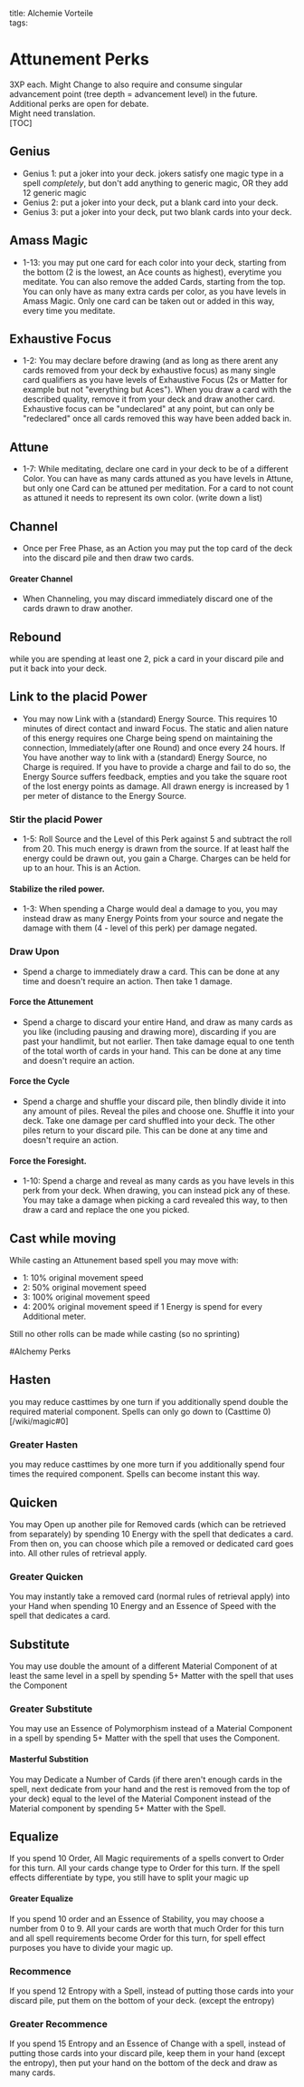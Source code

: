 title: Alchemie Vorteile  
tags:   
# Attunement Perks
3XP each. Might Change to also require and consume singular advancement point (tree depth = advancement level) in the future.  
Additional perks are open for debate.  
Might need translation.  
[TOC]
## Genius
* Genius 1: put a joker into your deck. jokers satisfy one magic type in a spell _completely_, but don't add anything to generic magic, OR they add 12 generic magic  
* Genius 2: put a joker into your deck, put a blank card into your deck.  
* Genius 3: put a joker into your deck, put two blank cards into your deck.  
## Amass Magic
* 1-13: you may put one card for each color into your deck, starting from the bottom (2 is the lowest, an Ace counts as highest), everytime you meditate. You can also remove the added Cards, starting from the top. You can only have as many extra cards per color, as you have levels in Amass Magic. Only one card can be taken out or added in this way, every time you meditate.  
## Exhaustive Focus
* 1-2: You may declare before drawing (and as long as there arent any cards removed from your deck by exhaustive focus) as many single card qualifiers as you have levels of Exhaustive Focus (2s or Matter for example but not "everything but Aces"). When you draw a card with the described quality, remove it from your deck and draw another card. Exhaustive focus can be "undeclared" at any point, but can only be "redeclared" once all cards removed this way have been added back in.  
## Attune
* 1-7: While meditating, declare one card in your deck to be of a different Color. You can have as many cards attuned as you have levels in Attune, but only one Card can be attuned per meditation. For a card to not count as attuned it needs to represent its own color. (write down a list)  
## Channel
* Once per Free Phase, as an Action you may put the top card of the deck into the discard pile and then draw two cards.  
#### Greater Channel
* When Channeling, you may discard immediately discard one of the cards drawn to draw another.
## Rebound
while you are spending at least one 2, pick a card in your discard pile and put it back into your deck.  
## Link to the placid Power
* You may now Link with a (standard) Energy Source. This requires 10 minutes of direct contact and inward Focus. The static and alien nature of this energy requires one Charge being spend on maintaining the connection, Immediately(after one Round) and once every 24 hours. If You have another way to link with a (standard) Energy Source, no Charge is required.
If you have to provide a charge and fail to do so, the Energy Source suffers feedback, empties and you take the square root of the lost energy points as damage. All drawn energy is increased by 1 per meter of distance to the Energy Source.
### Stir the placid Power
* 1-5: Roll Source and the Level of this Perk against 5 and subtract the roll from 20. This much energy is drawn from the source. If at least half the energy could be drawn out, you gain a Charge. Charges can be held for up to an hour. This is an Action.
#### Stabilize the riled power.
* 1-3: When spending a Charge would deal a damage to you, you may instead draw as many Energy Points from your source and negate the damage with them (4 - level of this perk) per damage negated.
### Draw Upon
* Spend a charge to immediately draw a card. This can be done at any time and doesn't require an action. Then take 1 damage.
#### Force the Attunement
* Spend a charge to discard your entire Hand, and draw as many cards as you like (including pausing and drawing more), discarding if you are past your handlimit, but not earlier. Then take damage equal to one tenth of the total worth of cards in your hand. This can be done at any time and doesn't require an action.  
#### Force the Cycle
* Spend a charge and shuffle your discard pile, then blindly divide it into any amount of piles. Reveal the piles and choose one. Shuffle it into your deck. Take one damage per card shuffled into your deck. The other piles return to your discard pile. This can be done at any time and doesn't require an action.   
#### Force the Foresight.
* 1-10: Spend a charge and reveal as many cards as you have levels in this perk from your deck. When drawing, you can instead pick any of these. You may take a damage when picking a card revealed this way, to then draw a card and replace the one you picked.


## Cast while moving
While casting an Attunement based spell you may move with:
* 1: 10% original movement speed
* 2: 50% original movement speed
* 3: 100% original movement speed
* 4: 200% original movement speed if 1 Energy is spend for every Additional meter.

Still no other rolls can be made while casting (so no sprinting)


#Alchemy Perks
## Hasten
you may reduce casttimes by one turn if you additionally spend double the required material component. Spells can only go down to (Casttime 0)[/wiki/magic#0] 
### Greater Hasten
you may reduce casttimes by one more turn if you additionally spend four times the required component. Spells can become instant this way.
## Quicken
You may Open up another pile for Removed cards (which can be retrieved from separately) by spending 10 Energy with the spell that dedicates a card. From then on, you can choose which pile a removed or dedicated card goes into. All other rules of retrieval apply.  
### Greater Quicken
You may instantly take a removed card (normal rules of retrieval apply) into your Hand when spending 10 Energy and an Essence of Speed with the spell that dedicates a card.  
## Substitute
You may use double the amount of a different Material Component of at least the same level in a spell by spending 5+ Matter with the spell that uses the Component  
### Greater Substitute
You may use an Essence of Polymorphism instead of a Material Component in a spell by spending 5+ Matter with the spell that uses the Component.  
#### Masterful Substition
You may Dedicate a Number of Cards (if there aren't enough cards in the spell, next dedicate from your hand and the rest is removed from the top of your deck) equal to the level of the Material Component instead of the Material component by spending 5+ Matter with the Spell.
## Equalize
If you spend 10 Order, All Magic requirements of a spells convert to Order for this turn. All your cards change type to Order for this turn. If the spell effects differentiate by type, you still have to split your magic up  
#### Greater Equalize
If you spend 10 order and an Essence of Stability, you may choose a number from 0 to 9. All your cards are worth that much Order for this turn and all spell requirements become Order for this turn, for spell effect purposes you have to divide your magic up.  
### Recommence
If you spend 12 Entropy with a Spell, instead of putting those cards into your discard pile, put them on the bottom of your deck. (except the entropy)  
### Greater Recommence
If you spend 15 Entropy and an Essence of Change with a spell, instead of putting those cards into your discard pile, keep them in your hand (except the entropy), then put your hand on the bottom of the deck and draw as many cards.
